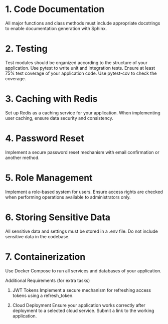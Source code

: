 # 1. Code Documentation
All major functions and class methods must include appropriate docstrings to enable documentation generation with Sphinx.

# 2. Testing
Test modules should be organized according to the structure of your application.
Use pytest to write unit and integration tests.
Ensure at least 75% test coverage of your application code. Use pytest-cov to check the coverage.

# 3. Caching with Redis
Set up Redis as a caching service for your application.
When implementing user caching, ensure data security and consistency.

# 4. Password Reset
Implement a secure password reset mechanism with email confirmation or another method.

# 5. Role Management
Implement a role-based system for users.
Ensure access rights are checked when performing operations available to administrators only.

# 6. Storing Sensitive Data
All sensitive data and settings must be stored in a .env file.
Do not include sensitive data in the codebase.

# 7. Containerization
Use Docker Compose to run all services and databases of your application.

Additional Requirements (for extra tasks)

1. JWT Tokens
Implement a secure mechanism for refreshing access tokens using a refresh_token.

2. Cloud Deployment
Ensure your application works correctly after deployment to a selected cloud service.
Submit a link to the working application.
